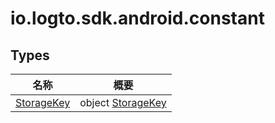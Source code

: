 # io.logto.sdk.android.constant


## Types

| 名称 | 概要 |
|---|---|
| [StorageKey](-storage-key/index.md) | object [StorageKey](-storage-key/index.md) |
